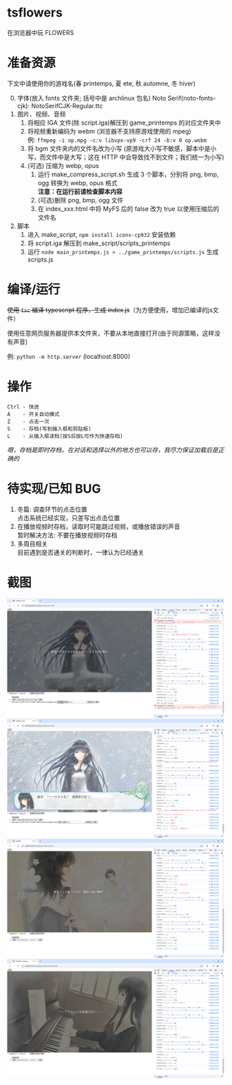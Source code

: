 # tsflowers

在浏览器中玩 FLOWERS

# 准备资源

下文中请使用你的游戏名(春 printemps, 夏 ete, 秋 automne, 冬 hiver)

0. 字体(放入 fonts 文件夹; 括号中是 archlinux 包名)
   Noto Serif(noto-fonts-cjk): NotoSerifCJK-Regular.ttc
1. 图片、视频、音频
   1. 将相应 IGA 文件(除 script.iga)解压到 game_printemps 的对应文件夹中
   2. 将视频重新编码为 webm (浏览器不支持原游戏使用的 mpeg)  
      例: `ffmpeg -i op.mpg -c:v libvpx-vp9 -crf 24 -b:v 0 op.webm`
   3. 将 bgm 文件夹内的文件名改为小写
      (原游戏大小写不敏感，脚本中是小写，而文件中是大写；这在 HTTP 中会导致找不到文件；我们统一为小写)
   4. (可选) 压缩为 webp, opus
      1. 运行 make_compress_script.sh 生成 3 个脚本，分别将 png, bmp, ogg 转换为 webp, opus 格式  
         **注意：在运行前请检查脚本内容**
      2. (可选)删除 png, bmp, ogg 文件
      3. 在 index_xxx.html 中将 MyFS 后的 false 改为 true 以使用压缩后的文件名
2. 脚本
   1. 进入 make_script, `npm install iconv-cp932` 安装依赖
   2. 将 script.iga 解压到 make_script/scripts_printemps
   3. 运行 `node main_printemps.js > ../game_printemps/scripts.js` 生成 scripts.js

# 编译/运行

~~使用 `tsc` 编译 typescript 程序，生成 index.js~~（为方便使用，增加已编译的js文件）

使用任意网页服务器提供本文件夹，不要从本地直接打开(由于同源策略，这样没有声音)

例: `python -m http.server` (localhost:8000)

# 操作

```
Ctrl - 快进
A    - 开关自动模式
Z    - 点击一次
S    - 存档(写到输入框和剪贴板)
L    - 从输入框读档(按S后按L可作为快速存档)
```

_嗯，存档是即时存档，在对话和选择以外的地方也可以存，我尽力保证加载后是正确的_

# 待实现/已知 BUG

1. 冬篇: 调查环节的点击位置  
   点击系统已经实现，只差写出点击位置
2. 在播放视频时存档，读取时可能跳过视频，或播放错误的声音  
   暂时解决方法: 不要在播放视频时存档
3. 多周目相关  
   目前遇到是否通关的判断时，一律认为已经通关

# 截图

![](_screenshots/ss-2025-04-23_22-55-53_1745420153.png)
![](_screenshots/ss-2025-04-23_22-57-06_1745420226.png)
![](_screenshots/ss-2025-04-23_22-58-37_1745420317.png)
![](_screenshots/ss-2025-04-23_22-59-04_1745420344.png)
